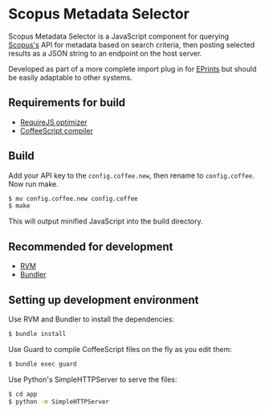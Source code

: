 # Scopus Metadata Selector

Scopus Metadata Selector is a JavaScript component for querying
[Scopus's](http://www.scopus.com/home.url) API for metadata based on search
criteria, then posting selected results as a JSON string to an endpoint on the
host server.

Developed as part of a more complete import plug in for
[EPrints](http://www.eprints.org/) but should be easily adaptable to other systems.

## Requirements for build

* [RequireJS optimizer](http://requirejs.org/docs/optimization.html)
* [CoffeeScript compiler](https://github.com/jashkenas/coffee-script)

## Build

Add your API key to the `config.coffee.new`, then rename to
`config.coffee`. Now run make.

```bash
$ mv config.coffee.new config.coffee
$ make
```

This will output minified JavaScript into the build directory.

## Recommended for development

* [RVM](https://rvm.io//)
* [Bundler](http://gembundler.com/)

## Setting up development environment

Use RVM and Bundler to install the dependencies:

```bash
$ bundle install
```

Use Guard to compile CoffeeScript files on the fly as you edit them:

```bash
$ bundle exec guard
```

Use Python's SimpleHTTPServer to serve the files:

```bash
$ cd app
$ python -m SimpleHTTPServer
```
